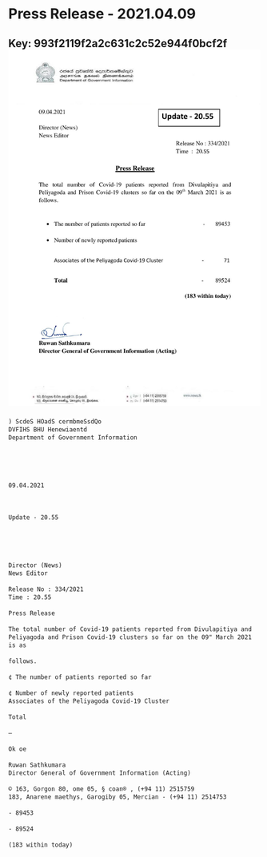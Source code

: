 # Press Release - 2021.04.09 
Key: 993f2119f2a2c631c2c52e944f0bcf2f 
![img](img/993f2119f2a2c631c2c52e944f0bcf2f.jpg)
---
```
) ScdeS HOadS cermbmeSsdQo
DVFIHS BHU Henewiaentd
Department of Government Information

 

 

09.04.2021

 

Update - 20.55

 

 

Director (News)
News Editor

Release No : 334/2021
Time : 20.55

Press Release

The total number of Covid-19 patients reported from Divulapitiya and
Peliyagoda and Prison Covid-19 clusters so far on the 09" March 2021 is as

follows.

¢ The number of patients reported so far

¢ Number of newly reported patients
Associates of the Peliyagoda Covid-19 Cluster

Total

—

Ok oe

Ruwan Sathkumara
Director General of Government Information (Acting)

© 163, Gorgon 80, ome 05, § coan® , (+94 11) 2515759
183, Anarene maethys, Garogiby 05, Mercian - (+94 11) 2514753

- 89453

- 89524

(183 within today)

```
